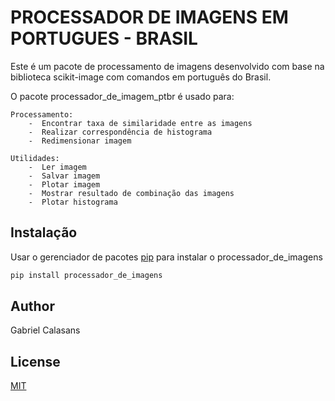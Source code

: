 # PROCESSADOR DE IMAGENS EM PORTUGUES - BRASIL

Este é um pacote de processamento de imagens desenvolvido com base na biblioteca scikit-image com comandos em português do Brasil.

O pacote processador_de_imagem_ptbr é usado para:

	Processamento:
		-  Encontrar taxa de similaridade entre as imagens
		-  Realizar correspondência de histograma
		-  Redimensionar imagem

	Utilidades:
		-  Ler imagem
		-  Salvar imagem
		-  Plotar imagem
		-  Mostrar resultado de combinação das imagens
		-  Plotar histograma

## Instalação

Usar o gerenciador de pacotes [pip](https://pip.pypa.io/en/stable/) para instalar o processador_de_imagens

```bash
pip install processador_de_imagens
```

## Author
Gabriel Calasans

## License
[MIT](https://choosealicense.com/licenses/mit/)